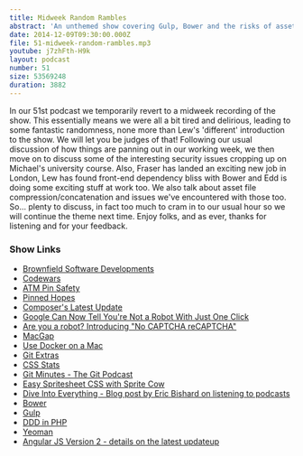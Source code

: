 ```yaml
---
title: Midweek Random Rambles
abstract: 'An unthemed show covering Gulp, Bower and the risks of asset compression/concatenation'
date: 2014-12-09T09:30:00.000Z
file: 51-midweek-random-rambles.mp3
youtube: j7zhFth-H9k
layout: podcast
number: 51
size: 53569248
duration: 3882
---
```


In our 51st podcast we temporarily revert to a midweek recording of the show.
This essentially means we were all a bit tired and delirious, leading to some fantastic randomness, none more than Lew's 'different' introduction to the show. We will let you be judges of that!
Following our usual discussion of how things are panning out in our working week, we then move on to discuss some of the interesting security issues cropping up on Michael's university course.
Also, Fraser has landed an exciting new job in London, Lew has found front-end dependency bliss with Bower and Edd is doing some exciting stuff at work too.
We also talk about asset file compression/concatenation and issues we've encountered with those too.
So... plenty to discuss, in fact too much to cram in to our usual hour so we will continue the theme next time.
Enjoy folks, and as ever, thanks for listening and for your feedback.

### Show Links

- [Brownfield Software Developments](http://en.wikipedia.org/wiki/Brownfield_%28software_development%29)
- [Codewars](http://www.codewars.com/)
- [ATM Pin Safety](http://en.wikipedia.org/wiki/ATM_SafetyPIN_software)
- [Pinned Hopes](http://www.snopes.com/business/bank/pinalert.asp)
- [Composer's Latest Update](http://www.reddit.com/r/programming/comments/2o1nuk/one_php_line_changed_and_composer_run_70_faster/)
- [Google Can Now Tell You're Not a Robot With Just One Click](http://www.wired.com/2014/12/google-one-click-recaptcha/)
- [Are you a robot? Introducing "No CAPTCHA reCAPTCHA"](http://googleonlinesecurity.blogspot.co.uk/2014/12/are-you-robot-introducing-no-captcha.html)
- [MacGap](http://macgapproject.github.io/)
- [Use Docker on a Mac](http://kitematic.com/)
- [Git Extras](http://github.com/tj/git-extras)
- [CSS Stats](http://cssstats.com/)
- [Git Minutes - The Git Podcast](http://episodes.gitminutes.com/)
- [Easy Spritesheet CSS with Sprite Cow](http://www.spritecow.com/)
- [Dive Into Everything - Blog post by Eric Bishard on listening to podcasts](http://httpjunkie.com/2014/1091/dive-into-everything/)
- [Bower](http://bower.io/)
- [Gulp](http://gulpjs.com/)
- [DDD in PHP](http://leanpub.com/ddd-in-php)
- [Yeoman](http://yeoman.io/)
- [Angular JS Version 2 - details on the latest updateup](http://www.infoq.com/news/2014/10/angular-2-atscript)
